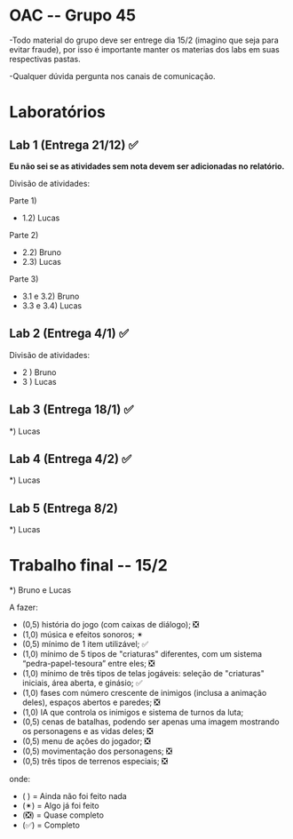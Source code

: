 # OAC -- Grupo 45

-Todo material do grupo deve ser entrege dia 15/2 (imagino que seja para evitar fraude), 
por isso é importante manter os materias dos labs em suas respectivas pastas.  

-Qualquer dúvida pergunta nos canais de comunicação.

# Laboratórios
Lab 1 (Entrega 21/12) ✅
-

**Eu não sei se as atividades sem nota devem ser adicionadas no relatório.**  

Divisão de atividades:

Parte 1)  
* 1.2) Lucas

Parte 2)
* 2.2) Bruno
* 2.3) Lucas


Parte 3)
* 3.1 e 3.2) Bruno 
* 3.3 e 3.4) Lucas

Lab 2 (Entrega 4/1) ✅
-

Divisão de atividades:

* 2 ) Bruno
* 3 ) Lucas

Lab 3 (Entrega 18/1) ✅
-

*) Lucas

Lab 4 (Entrega 4/2) ✅
-

*) Lucas

Lab 5 (Entrega 8/2)
-

*) Lucas

# Trabalho final -- 15/2

*) Bruno e Lucas

A fazer:
* (0,5) história do jogo (com caixas de diálogo); ❎
* (1,0) música e efeitos sonoros; ✴
* (0,5) mínimo de 1 item utilizável; ✅
* (1,0) mínimo de 5 tipos de "criaturas" diferentes, com um sistema “pedra-papel-tesoura” entre eles; ❎
* (1,0) mínimo de três tipos de telas jogáveis: seleção de "criaturas" iniciais, área aberta, e ginásio; ✅
* (1,0) fases com número crescente de inimigos (inclusa a animação deles), espaços abertos e paredes; ❎
* (1,0) IA que controla os inimigos e sistema de turnos da luta;
* (0,5) cenas de batalhas, podendo ser apenas uma imagem mostrando os personagens e as vidas deles; ❎
* (0,5) menu de ações do jogador; ❎
* (0,5) movimentação dos personagens; ❎
* (0,5) três tipos de terrenos especiais; ❎

onde:
* ( ) = Ainda não foi feito nada
* (✴) = Algo já foi feito
* (❎) = Quase completo
* (✅) = Completo
